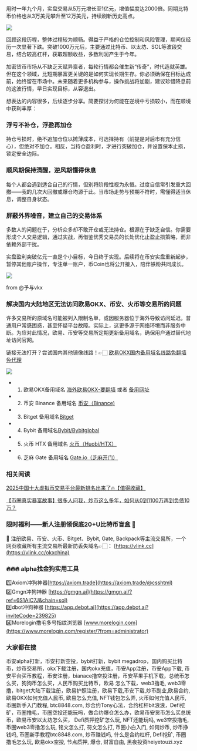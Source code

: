 用时一年九个月，实盘交易从5万元增长至1亿元，增值幅度达2000倍。同期比特币价格也从3万美元攀升至12万美元，持续刷新历史高点。

[![](https://307e939.webp.li/67aae5f153b6d183.jpg)](https://btc8848.com/top-10-exchanges)

回顾这段历程，整体过程较为顺畅。得益于严格的仓位控制和风险管理，期间仅经历一次显著下跌。突破1000万元后，主要通过比特币、以太坊、SOL等波段交易，结合较高杠杆，获取超额收益，多数利润产生于今年。

加密货币市场从不缺乏天赋异禀者，每轮行情都会催生新“传奇”，时代造就英雄。但在这个领域，比短期暴富更关键的是如何实现长期生存。你必须确保在目标达成前，始终留在市场中。未来随着更多机构参与，操作挑战将加剧，建议珍惜降息前的这波行情，早日实现目标，从容退出。

想表达的内容很多，后续逐步分享。简要探讨为何能在逆境中亏损较小，而在顺境中获利丰厚：

### 浮亏不补仓，浮盈再加仓
持仓亏损时，绝不追加仓位以摊薄成本，可选择持有（前提是对后市有充分信心），但绝对不加仓。相反，当持仓盈利时，才进行突破加仓，并设置保本止损，锁定安全边际。

### 顺风期保持清醒，逆风期懂得休息
每个人都会遇到适合自己的行情，但别将阶段性视为永恒。过度自信常引发重大回撤——我的几次大回撤或爆仓均源于此。当市场走势与预期不符时，需懂得适当休息，调整自身状态。

### 屏蔽外界噪音，建立自己的交易体系
多数人的问题在于，分析众多却不敢开仓或无法持仓。根源在于缺乏自信。你需要形成个人交易逻辑，通过实战，再借鉴优秀交易员的长处优化止盈止损策略，而非依赖外部干扰。

实盘盈利突破亿元一直是个小目标，今日终于实现。后续将在币安实盘重新起步，暂停其他账户操作，专注单一账户，币Coin也将公开接入，陪伴铁粉共同成长。

[![](https://307e939.webp.li/20250714181655805.png)](https://btc8848.com/top-10-exchanges)

from @予与vkx

### 解决国内大陆地区无法访问欧易OKX、币安、火币等交易所的问题
许多交易所的原域名可能被列入限制名单，或因服务器位于海外导致访问延迟。普通用户常感困惑，甚至怀疑平台故障。实际上，这更多源于网络环境而非服务中断。为应对此情况，欧易、币安等交易所定期更新备用域名，确保用户通过替代地址访问官网。

链接无法打开？尝试国内其他镜像线路！👉🏻 [欧易OKX国内备用域名线路免翻墙免代理](https://vlink.cc/okxcn)

[![](https://307e939.webp.li/20250812124552161.png)](https://vlink.cc/okxcn)


- 1. 欧易OKX备用域名 [海外欧易OKX-要翻墙](https://www.okx.com/join/74873351) 或者 [备用网址](https://www.oucnyi.net/zh-hans/join/74873351) 
- 2. 币安 Binance 备用域名 [币安（Binance)](https://accounts.binance.com/zh-CN/register?ref=36457687)
- 3. Bitget 备用域名[Bitget](https://www.bitget.com/zh-CN/referral/register?from=referral&clacCode=VRNEYUTR)
- 4. Bybit 备用域名[Bybit/Bybitglobal](https://www.bybitglobal.com/zh-MY/invite/?ref=VMKORMM)
- 5. 火币 HTX 备用域名 [火币（Huobi/HTX）](https://www.htx.com/invite/zh-cn/1f?invite_code=whf45223)
- 6. 芝麻 Gate 备用域名 [Gate.io（芝麻开门）](https://www.gate.io/zh/signup?ref_type=103&ref=A1ERAQ)

### 相关阅读
[2025中国十大虚拟币交易平台最新排名出来了🔥【值得收藏】](https://btc8848.com/top-10-exchanges/)

[【币圈真实暴富故事】很多人问我，炒币这么多年，如何从0到1100万再到负债10万？](https://heiyetouzi.xyz/biquanstory001/)

### 限时福利——新人注册领保底20+U比特币盲盒 🎁
🎁 注册欧易、币安、火币、Bitget、Bybit, Gate, Backpack等主流交易所，一个网页收藏所有主流交易所最新防丢失域名👉🏻： [https://vlink.cc](https://vlink.cc/okxchina)


### 🔥🔥🔥 alpha找金狗实用工具
1️⃣Axiom冲狗神器[https://axiom.trade](https://axiom.trade/@csshtml)  
2️⃣Gmgn冲狗神器 [https://gmgn.ai](https://gmgn.ai/?ref=6S1AIC7J&chain=sol)  
3️⃣dbot冲狗神器 [https://app.debot.ai](https://app.debot.ai?inviteCode=239825)  
4️⃣Morelogin撸毛多号指纹浏览器 [www.morelogin.com](https://www.morelogin.com/register/?from=administrator)  


### 大家都在搜
币安alpha打新，币安打新空投，bybit打新，bybit megadrop，国内购买比特币，炒币交易所，okx下载注册，国内okx充值，币安App注册，币安App下载, 币安平台买币教程，币安注册，bianace撸空投注册，币安苹果手机下载，总统币怎么买，狗狗币怎么买，人民币购买比特币，欧易 怎么下载，web3撸毛, web3零撸，bitget大陆下载注册，欧易护照注册，欧易下载,币安下载,炒币副业,欧易合约, 欧易OKX如何充值人民币, 欧易怎么充值, NFT钱包怎么弄, 火币如何充值人民币, 币圈新手入门教程, btc8848.com, 炒合约Tony心法，合约杠杆bit浪浪，Defi挖矿，币圈撸毛，币圈空投还能玩吗，做合约爆仓怎么办，欧易币安货币怎么买总统币，欧易币安以太坊怎么买， Defi质押挖矿怎么玩, NFT还能玩吗, we3空投撸毛, 币圈web3零撸怎么玩, 铭文怎么打, 符文怎么打, 币圈小白入门, 如何炒币, 炒币挣钱吗, 币圈新手教程btc8848.com, 炒币赚钱吗, 什么是合约杠杆, Defi挖矿, 币圈撸毛怎么玩, 欧易okx空投, 节点质押, 爆仓, 财富自由, 黑夜投资heiyetouzi.xyz